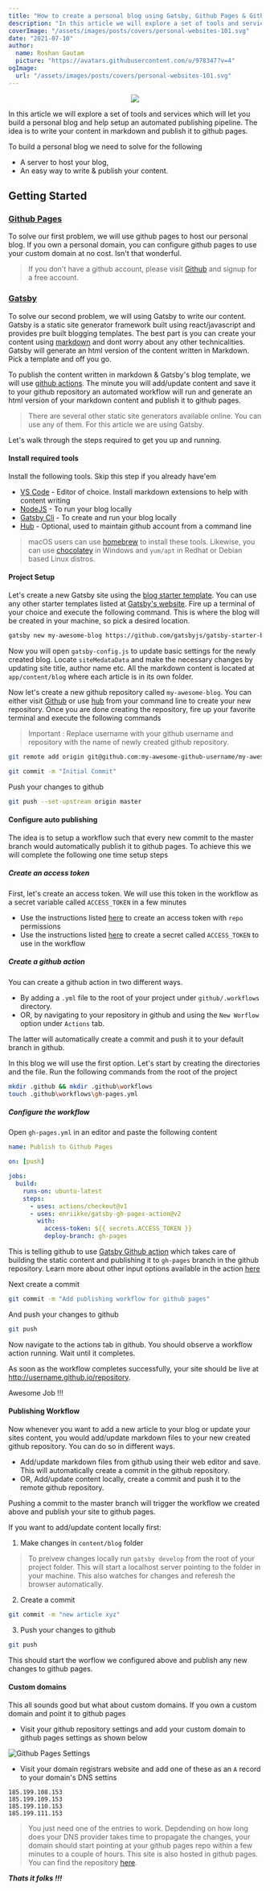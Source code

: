```yaml
---
title: "How to create a personal blog using Gatsby, Github Pages & Github Actions"
description: "In this article we will explore a set of tools and services which will let you build a personal blog super fast and with almost zero cost."
coverImage: "/assets/images/posts/covers/personal-websites-101.svg"
date: "2021-07-10"
author:
  name: Roshan Gautam
  picture: "https://avatars.githubusercontent.com/u/978347?v=4"
ogImage:
  url: "/assets/images/posts/covers/personal-websites-101.svg"
---
```


<p style="text-align: center;">
  <image src="./personal-websites-101.svg"/>
</p>

In this article we will explore a set of tools and services which will let you build a personal blog and help setup an automated publishing pipeline. The idea is to write your content in markdown and publish it to github pages.

To build a personal blog we need to solve for the following

- A server to host your blog,
- An easy way to write & publish your content.

## Getting Started

### [Github Pages](https://pages.github.com/)

To solve our first problem, we will use github pages to host our personal blog. If you own a personal domain, you can configure github pages to use your custom domain at no cost. Isn't that wonderful.

> If you don't have a github account, please visit [Github](https://github.com) and signup for a free account.

### [Gatsby](https://www.gatsbyjs.com/)

To solve our second problem, we will using Gatsby to write our content. Gatsby is a static site generator framework built using react/javascript and provides pre built blogging templates. The best part is you can create your content using [markdown](https://www.markdownguide.org/) and dont worry about any other technicalities. Gatsby will generate an html version of the content written in Markdown. Pick a template and off you go.

To publish the content written in markdown & Gatsby's blog template, we will use [github actions](https://github.com/features/actions). The minute you will add/update content and save it to your github repository an automated workflow will run and generate an html version of your markdown content and publish it to github pages.

> There are several other static site generators available online. You can use any of them. For this article we are using Gatsby.

Let's walk through the steps required to get you up and running.

#### Install required tools

Install the following tools. Skip this step if you already have'em

- [VS Code](https://code.visualstudio.com/) - Editor of choice. Install markdown extensions to help with content writing
- [NodeJS](https://nodejs.org) - To run your blog locally
- [Gatsby Cli](https://www.gatsbyjs.com/docs/tutorial/part-0/#gatsby-cli) - To create and run your blog locally
- [Hub](https://hub.github.com/) - Optional, used to maintain github account from a command line

> macOS users can use [homebrew](https://brew.sh/) to install these tools. Likewise, you can use
> [chocolatey](https://chocolatey.org/) in Windows and `yum/apt` in Redhat or Debian based Linux distros.

#### Project Setup

Let's create a new Gatsby site using the [blog starter template](https://www.gatsbyjs.com/starters/gatsbyjs/gatsby-starter-blog/). You can use any other starter templates listed at [Gatsby's website](https://www.gatsbyjs.com/starters). Fire up a terminal of your choice and execute the following command. This is where the blog will be created in your machine, so pick a desired location.

```sh
gatsby new my-awesome-blog https://github.com/gatsbyjs/gatsby-starter-blog
```

Now you will open `gatsby-config.js` to update basic settings for the newly created blog. Locate `siteMedataData` and make the necessary changes by updating site title, author name etc. All the markdown content is located at `app/content/blog` where each article is in its own folder.

Now let's create a new github repository called `my-awesome-blog`. You can either visit [Github](https://github.com) or use [hub](https://hub.github.com/) from your command line to create your new repository. Once you are done creating the repository, fire up your favorite terminal and execute the following commands

> Important : Replace username with your github username and repository with the name of newly created github repository.

```sh
git remote add origin git@github.com:my-awesome-github-username/my-awesome-blog.git
```

```sh
git commit -m "Initial Commit"
```

Push your changes to github

```sh
git push --set-upstream origin master
```

#### Configure auto publishing

The idea is to setup a workflow such that every new commit to the master branch would automatically publish it to github pages. To achieve this we will complete the following one time setup steps

##### Create an access token

First, let's create an access token. We will use this token in the workflow as a secret variable called `ACCESS_TOKEN` in a few minutes

- Use the instructions listed [here](https://docs.github.com/en/github/authenticating-to-github/keeping-your-account-and-data-secure/creating-a-personal-access-token) to create an access token with `repo` permissions
- Use the instructions listed [here](https://docs.github.com/en/actions/reference/encrypted-secrets#creating-encrypted-secrets) to create a secret called `ACCESS_TOKEN` to use in the workflow

##### Create a github action

You can create a github action in two different ways.

- By adding a `.yml` file to the root of your project under `github/.workflows` directory.
- OR, by navigating to your repository in github and using the `New Worflow` option under `Actions` tab.

The latter will automatically create a commit and push it to your default branch in github.

In this blog we will use the first option. Let's start by creating the directories and the file. Run the following commands from the root of the project

```sh
mkdir .github && mkdir .github\workflows
touch .github\workflows\gh-pages.yml
```

##### Configure the workflow

Open `gh-pages.yml` in an editor and paste the following content

```yml
name: Publish to Github Pages

on: [push]

jobs:
  build:
    runs-on: ubuntu-latest
    steps:
      - uses: actions/checkout@v1
      - uses: enriikke/gatsby-gh-pages-action@v2
        with:
          access-token: ${{ secrets.ACCESS_TOKEN }}
          deploy-branch: gh-pages
```

This is telling github to use [Gatsby Github action](https://github.com/enriikke/gatsby-gh-pages-action) which takes care of building the static content and publishing it to `gh-pages` branch in the github repository. Learn more about other input options available in the action [here](https://github.com/enriikke/gatsby-gh-pages-action#knobs--handles)

Next create a commit

```sh
git commit -m "Add publishing workflow for github pages"
```

And push your changes to github

```sh
git push
```

Now navigate to the actions tab in github. You should observe a workflow action running. Wait until it completes.

As soon as the workflow completes successfully, your site should be live at http://username.github.io/repository.

Awesome Job !!!

#### Publishing Workflow

Now whenever you want to add a new article to your blog or update your sites content, you would add/update markdown files to your new created github repository. You can do so in different ways.

- Add/update markdown files from github using their web editor and save. This will automatically create a commit in the github repository.
- OR, Add/update content locally, create a commit and push it to the remote github repository.

Pushing a commit to the master branch will trigger the workflow we created above and publish your site to github pages.

If you want to add/update content locally first:

1. Make changes in `content/blog` folder

> To preivew changes locally run `gatsby develop` from the root of your project folder. This will start a localhost server pointing to the folder in your machine. This also watches for changes and referesh the browser automatically.

2. Create a commit

```sh
git commit -m "new article xyz"
```

3. Push your changes to github

```sh
git push
```

This should start the worflow we configured above and publish any new changes to github pages.

#### Custom domains

This all sounds good but what about custom domains. If you own a custom domain and point it to github pages

- Visit your github repository settings and add your custom domain to github pages settings as shown below

![Github Pages Settings](./github-pages-settings.png)

- Visit your domain registrars website and add one of these as an `A` record to your domain's DNS settins

```sbtshell
185.199.108.153
185.199.109.153
185.199.110.153
185.199.111.153
```

> You just need one of the entries to work. Depdending on how long does your DNS provider takes time to propagate the
> changes, your domain should start pointing at your github pages repo within a few minutes to a couple of hours.
> This site is also hosted in github pages. You can find the repository [here](https://github.com/roshangautam/roshangautam).

**_Thats it folks !!!_**
